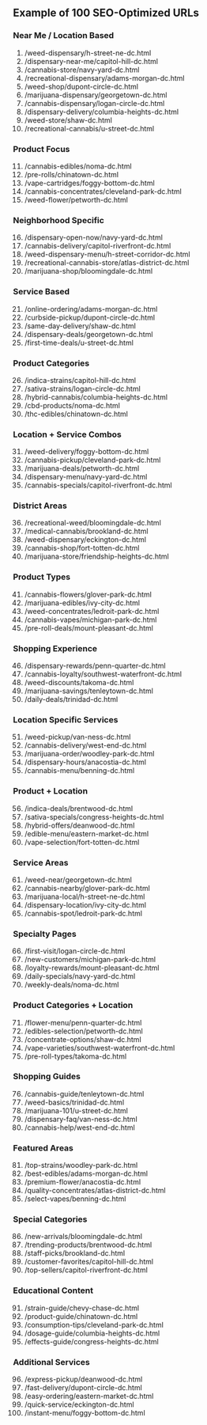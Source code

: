 ## Example of 100 SEO-Optimized URLs

### Near Me / Location Based

1. /weed-dispensary/h-street-ne-dc.html
2. /dispensary-near-me/capitol-hill-dc.html
3. /cannabis-store/navy-yard-dc.html
4. /recreational-dispensary/adams-morgan-dc.html
5. /weed-shop/dupont-circle-dc.html
6. /marijuana-dispensary/georgetown-dc.html
7. /cannabis-dispensary/logan-circle-dc.html
8. /dispensary-delivery/columbia-heights-dc.html
9. /weed-store/shaw-dc.html
10. /recreational-cannabis/u-street-dc.html

### Product Focus

11. /cannabis-edibles/noma-dc.html
12. /pre-rolls/chinatown-dc.html
13. /vape-cartridges/foggy-bottom-dc.html
14. /cannabis-concentrates/cleveland-park-dc.html
15. /weed-flower/petworth-dc.html

### Neighborhood Specific

16. /dispensary-open-now/navy-yard-dc.html
17. /cannabis-delivery/capitol-riverfront-dc.html
18. /weed-dispensary-menu/h-street-corridor-dc.html
19. /recreational-cannabis-store/atlas-district-dc.html
20. /marijuana-shop/bloomingdale-dc.html

### Service Based

21. /online-ordering/adams-morgan-dc.html
22. /curbside-pickup/dupont-circle-dc.html
23. /same-day-delivery/shaw-dc.html
24. /dispensary-deals/georgetown-dc.html
25. /first-time-deals/u-street-dc.html

### Product Categories

26. /indica-strains/capitol-hill-dc.html
27. /sativa-strains/logan-circle-dc.html
28. /hybrid-cannabis/columbia-heights-dc.html
29. /cbd-products/noma-dc.html
30. /thc-edibles/chinatown-dc.html

### Location + Service Combos

31. /weed-delivery/foggy-bottom-dc.html
32. /cannabis-pickup/cleveland-park-dc.html
33. /marijuana-deals/petworth-dc.html
34. /dispensary-menu/navy-yard-dc.html
35. /cannabis-specials/capitol-riverfront-dc.html

### District Areas

36. /recreational-weed/bloomingdale-dc.html
37. /medical-cannabis/brookland-dc.html
38. /weed-dispensary/eckington-dc.html
39. /cannabis-shop/fort-totten-dc.html
40. /marijuana-store/friendship-heights-dc.html

### Product Types

41. /cannabis-flowers/glover-park-dc.html
42. /marijuana-edibles/ivy-city-dc.html
43. /weed-concentrates/ledroit-park-dc.html
44. /cannabis-vapes/michigan-park-dc.html
45. /pre-roll-deals/mount-pleasant-dc.html

### Shopping Experience

46. /dispensary-rewards/penn-quarter-dc.html
47. /cannabis-loyalty/southwest-waterfront-dc.html
48. /weed-discounts/takoma-dc.html
49. /marijuana-savings/tenleytown-dc.html
50. /daily-deals/trinidad-dc.html

### Location Specific Services

51. /weed-pickup/van-ness-dc.html
52. /cannabis-delivery/west-end-dc.html
53. /marijuana-order/woodley-park-dc.html
54. /dispensary-hours/anacostia-dc.html
55. /cannabis-menu/benning-dc.html

### Product + Location

56. /indica-deals/brentwood-dc.html
57. /sativa-specials/congress-heights-dc.html
58. /hybrid-offers/deanwood-dc.html
59. /edible-menu/eastern-market-dc.html
60. /vape-selection/fort-totten-dc.html

### Service Areas

61. /weed-near/georgetown-dc.html
62. /cannabis-nearby/glover-park-dc.html
63. /marijuana-local/h-street-ne-dc.html
64. /dispensary-location/ivy-city-dc.html
65. /cannabis-spot/ledroit-park-dc.html

### Specialty Pages

66. /first-visit/logan-circle-dc.html
67. /new-customers/michigan-park-dc.html
68. /loyalty-rewards/mount-pleasant-dc.html
69. /daily-specials/navy-yard-dc.html
70. /weekly-deals/noma-dc.html

### Product Categories + Location

71. /flower-menu/penn-quarter-dc.html
72. /edibles-selection/petworth-dc.html
73. /concentrate-options/shaw-dc.html
74. /vape-varieties/southwest-waterfront-dc.html
75. /pre-roll-types/takoma-dc.html

### Shopping Guides

76. /cannabis-guide/tenleytown-dc.html
77. /weed-basics/trinidad-dc.html
78. /marijuana-101/u-street-dc.html
79. /dispensary-faq/van-ness-dc.html
80. /cannabis-help/west-end-dc.html

### Featured Areas

81. /top-strains/woodley-park-dc.html
82. /best-edibles/adams-morgan-dc.html
83. /premium-flower/anacostia-dc.html
84. /quality-concentrates/atlas-district-dc.html
85. /select-vapes/benning-dc.html

### Special Categories

86. /new-arrivals/bloomingdale-dc.html
87. /trending-products/brentwood-dc.html
88. /staff-picks/brookland-dc.html
89. /customer-favorites/capitol-hill-dc.html
90. /top-sellers/capitol-riverfront-dc.html

### Educational Content

91. /strain-guide/chevy-chase-dc.html
92. /product-guide/chinatown-dc.html
93. /consumption-tips/cleveland-park-dc.html
94. /dosage-guide/columbia-heights-dc.html
95. /effects-guide/congress-heights-dc.html

### Additional Services

96. /express-pickup/deanwood-dc.html
97. /fast-delivery/dupont-circle-dc.html
98. /easy-ordering/eastern-market-dc.html
99. /quick-service/eckington-dc.html
100.  /instant-menu/foggy-bottom-dc.html
